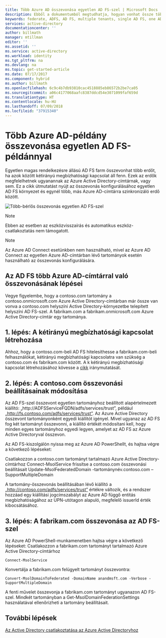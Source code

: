 ```yaml
---
title: Több Azure AD összevonása egyetlen AD FS-szel | Microsoft Docs
description: Ebből a dokumentumból megtudhatja, hogyan vonhat össze több Azure AD-t egyetlen AD FS-szel.
keywords: federate, ADFS, AD FS, multiple tenants, single AD FS, one ADFS, multi-tenant federation, multi-forest adfs, aad connect, federation, cross-tenant federation
services: active-directory
documentationcenter: ''
author: billmath
manager: mtillman
editor: ''
ms.assetid: ''
ms.service: active-directory
ms.workload: identity
ms.tgt_pltfrm: na
ms.devlang: na
ms.topic: get-started-article
ms.date: 07/17/2017
ms.component: hybrid
ms.author: billmath
ms.openlocfilehash: 6c9c4b7db93810cac4518885eb86572b2be7ca05
ms.sourcegitcommit: a06c4177068aafc8387ddcd54e3071099faf659d
ms.translationtype: HT
ms.contentlocale: hu-HU
ms.lasthandoff: 07/09/2018
ms.locfileid: "37915340"
---
```

# <a name="federate-multiple-instances-of-azure-ad-with-single-instance-of-ad-fs"></a>Több Azure AD-példány összevonása egyetlen AD FS-példánnyal

Egyetlen magas rendelkezésre állású AD FS farm összevonhat több erdőt, ha azok között kétirányú megbízhatósági kapcsolat áll fenn. Ezek az erdők megfelelhetnek ugyanannak az Azure Active Directory-címtárnak, vagy sem. Ez a cikk útmutatást nyújt az összevonás konfigurálásához egyetlen AD FS környezet és egynél több, más Azure AD-címtárra szinkronizáló erdő között.

![Több-bérlős összevonás egyetlen AD FS-szel](media/active-directory-aadconnectfed-single-adfs-multitenant-federation/concept.png)
 
> [!NOTE]
> Ebben az esetben az eszközvisszaírás és automatikus eszköz-csatlakoztatás nem támogatott.

> [!NOTE]
> Az Azure AD Connect esetünkben nem használható, mivel az Azure AD Connect az egyetlen Azure AD-címtárban lévő tartományok esetén használható az összevonás konfigurálására.

## <a name="steps-for-federating-ad-fs-with-multiple-azure-ad"></a>Az AD FS több Azure AD-címtárral való összevonásának lépései

Vegye figyelembe, hogy a contoso.com tartomány a contoso.onmicrosoft.com Azure Active Directory-címtárban már össze van vonva a contoso.com helyszíni Active Directory-környezetbe telepített helyszíni AD FS-szel. A fabrikam.com a fabrikam.onmicrosoft.com Azure Active Directory-címtár egy tartománya.

## <a name="step-1-establish-a-two-way-trust"></a>1. lépés: A kétirányú megbízhatósági kapcsolat létrehozása
 
Ahhoz, hogy a contoso.com-beli AD FS hitelesíthesse a fabrikam.com-beli felhasználókat, kétirányú megbízhatósági kapcsolatra van szükség a contoso.com és fabrikam.com között. A k kétirányú megbízhatósági kapcsolat létrehozásához kövesse a [cikk](https://technet.microsoft.com/library/cc816590.aspx) iránymutatását.
 
## <a name="step-2-modify-contosocom-federation-settings"></a>2. lépés: A contoso.com összevonási beállításainak módosítása 
 
Az AD FS-szel összevont egyetlen tartományhoz beállított alapértelmezett kiállító: „http://ADFSServiceFQDN/adfs/services/trust”, például „http://fs.contoso.com/adfs/services/trust”. Az Azure Active Directory összevont tartományonként egyedi kiállítót igényel. Mivel ugyanaz az AD FS fog két tartományt összevonni, a kiállító értékét módosítani kell, hogy minden egyes tartományhoz egyedi legyen, amelyet az AD FS az Azure Active Directoryval összevon. 
 
Az AD FS-kiszolgálón nyissa meg az Azure AD PowerShellt, és hajtsa végre a következő lépéseket:
 
Csatlakozzon a contoso.com tartományt tartalmazó Azure Active Directory-címtárhoz Connect-MsolService frissítse a contoso.com összevonási beállításait Update-MsolFederatedDomain -tartománynév.contoso.com –SupportMultipleDomain
 
A tartomány-összevonás beállításában lévő kiállító a „http://contoso.com/adfs/services/trust” értékre változik, és a rendszer hozzáad egy kiállítási jogcímszabályt az Azure AD függő entitás megbízhatóságához az UPN-utótagon alapuló, megfelelő issuerId érték kibocsátásához.
 
## <a name="step-3-federate-fabrikamcom-with-ad-fs"></a>3. lépés: A fabrikam.com összevonása az AD FS-szel
 
Az Azure AD PowerShell-munkamenetben hajtsa végre a következő lépéseket: Csatlakozzon a fabrikam.com tartományt tartalmazó Azure Active Directory-címtárhoz

    Connect-MsolService
Konvertálja a fabrikam.com felügyelt tartományt összevontra:

    Convert-MsolDomainToFederated -DomainName anandmsft.com -Verbose -SupportMultipleDomain
 
A fenti művelet összevonja a fabrikam.com tartományt ugyanazon AD FS-szel. Mindkét tartományban a Get-MsolDomainFederationSettings használatával ellenőrizheti a tartomány beállításait.

## <a name="next-steps"></a>További lépések
[Az Active Directory csatlakoztatása az Azure Active Directoryhoz](active-directory-aadconnect.md)

